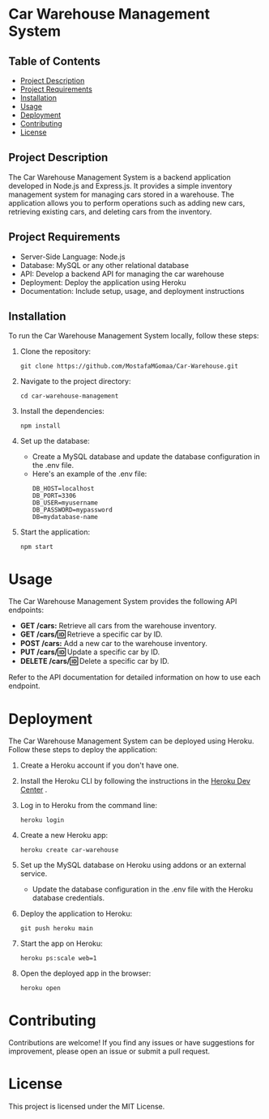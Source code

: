 # Car Warehouse Management System

## Table of Contents

- [Project Description](#project-description)
- [Project Requirements](#project-requirements)
- [Installation](#installation)
- [Usage](#usage)
- [Deployment](#deployment)
- [Contributing](#contributing)
- [License](#license)

## Project Description

The Car Warehouse Management System is a backend application developed in Node.js and Express.js. It provides a simple inventory management system for managing cars stored in a warehouse. The application allows you to perform operations such as adding new cars, retrieving existing cars, and deleting cars from the inventory.

## Project Requirements

- Server-Side Language: Node.js
- Database: MySQL or any other relational database
- API: Develop a backend API for managing the car warehouse
- Deployment: Deploy the application using Heroku
- Documentation: Include setup, usage, and deployment instructions

## Installation

To run the Car Warehouse Management System locally, follow these steps:

1. Clone the repository:
   ```shell
   git clone https://github.com/MostafaMGomaa/Car-Warehouse.git
   ```
2. Navigate to the project directory:

   ```shell
   cd car-warehouse-management
   ```

3. Install the dependencies:

   ```shell
   npm install
   ```

4. Set up the database:
   - Create a MySQL database and update the database configuration in the .env file.
   - Here's an example of the .env file:
     ```
     DB_HOST=localhost
     DB_PORT=3306
     DB_USER=myusername
     DB_PASSWORD=mypassword
     DB=mydatabase-name
     ```
5. Start the application:
   ```shell
   npm start
   ```

# Usage

The Car Warehouse Management System provides the following API endpoints:

- **GET /cars:** Retrieve all cars from the warehouse inventory.
- **GET /cars/:id:** Retrieve a specific car by ID.
- **POST /cars:** Add a new car to the warehouse inventory.
- **PUT /cars/:id:** Update a specific car by ID.
- **DELETE /cars/:id:** Delete a specific car by ID.

Refer to the API documentation for detailed information on how to use each endpoint.

# Deployment

The Car Warehouse Management System can be deployed using Heroku. Follow these steps to deploy the application:

1. Create a Heroku account if you don't have one.

2. Install the Heroku CLI by following the instructions in the [Heroku Dev Center](https://devcenter.heroku.com/articles/heroku-cli) .

3. Log in to Heroku from the command line:

   ```shell
   heroku login
   ```

4. Create a new Heroku app:

   ```shell
   heroku create car-warehouse
   ```

5. Set up the MySQL database on Heroku using addons or an external service.

   - Update the database configuration in the .env file with the Heroku database credentials.

6. Deploy the application to Heroku:

   ```shell
   git push heroku main
   ```

7. Start the app on Heroku:
   ```shell
   heroku ps:scale web=1
   ```
8. Open the deployed app in the browser:

   ```shell
   heroku open
   ```

# Contributing

Contributions are welcome! If you find any issues or have suggestions for improvement, please open an issue or submit a pull request.

# License

This project is licensed under the MIT License.
